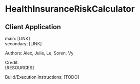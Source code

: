 # HealthInsuranceRiskCalculator
## Client Application ##  
  
main: [LINK]  
secondary: [LINK]  
  
Authors: Alex, Julie, Le, Soren, Vy  
  
Credit:  
[RESOURCES]  

Build/Execution Instructions: [TODO]  
